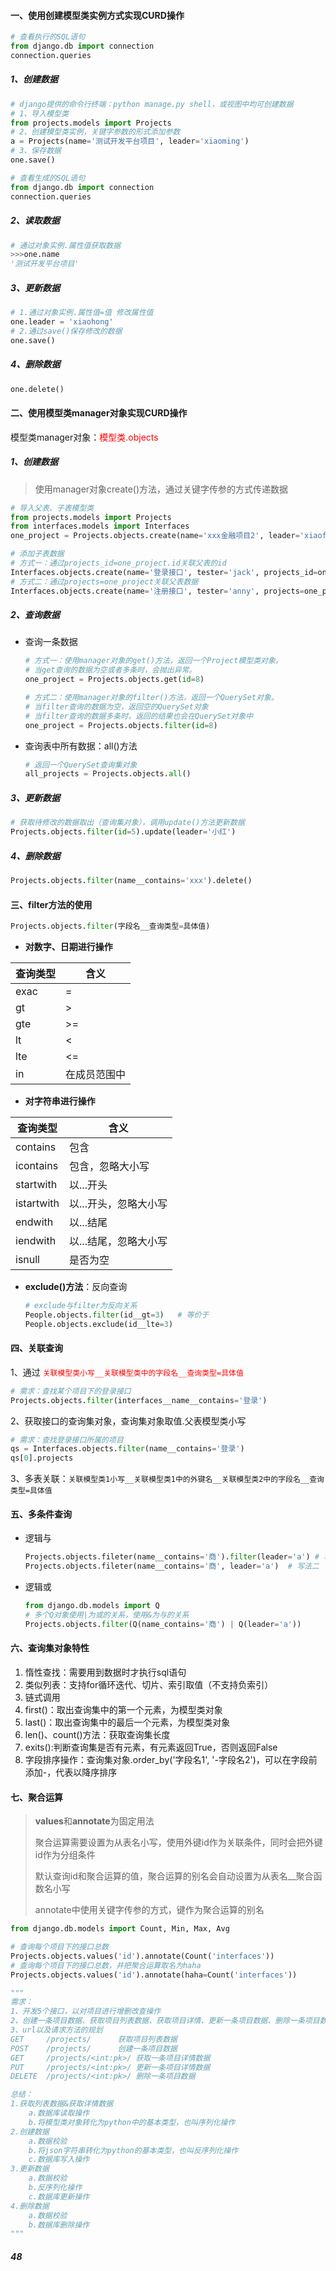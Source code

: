 #### 一、使用创建模型类实例方式实现CURD操作

```python
# 查看执行的SQL语句
from django.db import connection
connection.queries
```

##### 1、创建数据

```python
# django提供的命令行终端：python manage.py shell，或视图中均可创建数据
# 1、导入模型类
from projects.models import Projects
# 2、创建模型类实例，关键字参数的形式添加参数
a = Projects(name='测试开发平台项目', leader='xiaoming')
# 3、保存数据  
one.save()

# 查看生成的SQL语句
from django.db import connection
connection.queries
```

##### 2、读取数据

```python
# 通过对象实例.属性值获取数据
>>>one.name	
'测试开发平台项目'
```

##### 3、更新数据

```python
# 1.通过对象实例.属性值=值 修改属性值
one.leader = 'xiaohong'
# 2.通过save()保存修改的数据
one.save()
```

##### 4、删除数据

```python
one.delete()
```

#### 二、使用模型类manager对象实现CURD操作

模型类manager对象：<font color="red">模型类.objects</font> 

##### 1、创建数据

> 使用manager对象create()方法，通过关键字传参的方式传递数据

```python
# 导入父表、子表模型类
from projects.models import Projects
from interfaces.models import Interfaces
one_project = Projects.objects.create(name='xxx金融项目2', leader='xiaofang')

# 添加子表数据
# 方式一：通过projects_id=one_project.id关联父表的id
Interfaces.objects.create(name='登录接口', tester='jack', projects_id=one_project.id)
# 方式二：通过projects=one_project关联父表数据
Interfaces.objects.create(name='注册接口', tester='anny', projects=one_project)
```

##### 2、查询数据

- 查询一条数据

  ```python
  # 方式一：使用manager对象的get()方法，返回一个Project模型类对象。
  # 当get查询的数据为空或者多条时，会抛出异常。
  one_project = Projects.objects.get(id=8)
  
  # 方式二：使用manager对象的filter()方法，返回一个QuerySet对象。
  # 当filter查询的数据为空，返回空的QuerySet对象
  # 当filter查询的数据多条时，返回的结果也会在QuerySet对象中
  one_project = Projects.objects.filter(id=8)
  ```

- 查询表中所有数据：all()方法

  ```python
  # 返回一个QuerySet查询集对象
  all_projects = Projects.objects.all()
  ```
  

##### 3、更新数据

```python
# 获取待修改的数据取出（查询集对象），调用update()方法更新数据
Projects.objects.filter(id=5).update(leader='小红')
```

##### 4、删除数据

```python
Projects.objects.filter(name__contains='xxx').delete()
```

#### 三、filter方法的使用

```python
Projects.objects.filter(字段名__查询类型=具体值)
```

- **对数字、日期进行操作**

| 查询类型 | 含义         |
| -------- | ------------ |
| exac     | =            |
| gt       | >            |
| gte      | >=           |
| lt       | <            |
| lte      | <=           |
| in       | 在成员范围中 |

- **对字符串进行操作**

| 查询类型   | 含义                  |
| ---------- | --------------------- |
| contains   | 包含                  |
| icontains  | 包含，忽略大小写      |
| startwith  | 以...开头             |
| istartwith | 以...开头，忽略大小写 |
| endwith    | 以...结尾             |
| iendwith   | 以...结尾，忽略大小写 |
| isnull     | 是否为空              |

- **exclude()方法**：反向查询

  ```python
  # exclude与filter为反向关系
  People.objects.filter(id__gt=3)	# 等价于
  People.objects.exclude(id__lte=3)
  ```

#### 四、关联查询

1、通过<font color='red'> `关联模型类小写__关联模型类中的字段名__查询类型=具体值`</font>

```python
# 需求：查找某个项目下的登录接口
Projects.objects.filter(interfaces__name__contains='登录')
```

2、获取接口的查询集对象，查询集对象取值.父表模型类小写

```python
# 需求：查找登录接口所属的项目
qs = Interfaces.objects.filter(name__contains='登录')
qs[0].projects
```

3、多表关联：`关联模型类1小写__关联模型类1中的外键名__关联模型类2中的字段名__查询类型=具体值`

#### 五、多条件查询

- 逻辑与

  ```python
  Projects.objects.fileter(name__contains='商').filter(leader='a') # 写法一
  Projects.objects.fileter(name__contains='商', leader='a')	# 写法二
  ```

- 逻辑或

  ```python
  from django.db.models import Q
  # 多个Q对象使用|为或的关系，使用&为与的关系
  Projects.objects.filter(Q(name_contains='商') | Q(leader='a'))
  ```

#### 六、查询集对象特性

1. 惰性查找：需要用到数据时才执行sql语句
2. 类似列表：支持for循环迭代、切片、索引取值（不支持负索引）
3. 链式调用
4. first()：取出查询集中的第一个元素，为模型类对象
5. last()：取出查询集中的最后一个元素，为模型类对象
6. len()、count()方法：获取查询集长度
7. exits():判断查询集是否有元素，有元素返回True，否则返回False
8. 字段排序操作：查询集对象.order_by('字段名1', '-字段名2')，可以在字段前添加-，代表以降序排序

#### 七、聚合运算

> **values**和**annotate**为固定用法
>
> 聚合运算需要设置为从表名小写，使用外键id作为关联条件，同时会把外键id作为分组条件
>
> 默认查询id和聚合运算的值，聚合运算的别名会自动设置为从表名__聚合函数名小写
>
> annotate中使用关键字传参的方式，键作为聚合运算的别名

```python
from django.db.models import Count, Min, Max, Avg

# 查询每个项目下的接口总数
Projects.objects.values('id').annotate(Count('interfaces'))
# 查询每个项目下的接口总数，并把聚合运算取名为haha
Projects.objects.values('id').annotate(haha=Count('interfaces'))
```

```python
"""
需求：
1、开发5个接口，以对项目进行增删改查操作
2、创建一条项目数据、获取项目列表数据、获取项目详情、更新一条项目数据、删除一条项目数据
3、url以及请求方法的规划
GET		/projects/		获取项目列表数据
POST	/projects/		创建一条项目数据
GET		/projects/<int:pk>/	获取一条项目详情数据
PUT		/projects/<int:pk>/	更新一条项目详情数据
DELETE	/projects/<int:pk>/	删除一条项目数据

总结：
1.获取列表数据&获取详情数据
	a.数据库读取操作
	b.将模型类对象转化为python中的基本类型，也叫序列化操作
2.创建数据
	a.数据校验
	b.将json字符串转化为python的基本类型，也叫反序列化操作
	c.数据库写入操作
3.更新数据
	a.数据校验
	b.反序列化操作
	c.数据库更新操作
4.删除数据
	a.数据校验
	b.数据库删除操作
"""
```

##### 48

